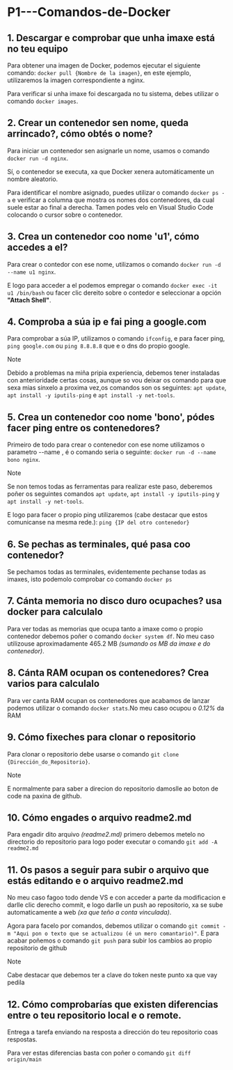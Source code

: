 # P1---Comandos-de-Docker

## 1. Descargar e comprobar que unha imaxe está no teu equipo
Para obtener una imagen de Docker, podemos ejecutar el siguiente comando: `docker pull {Nombre de la imagen}`, en este ejemplo, utilizaremos la imagen correspondiente a nginx.

Para verificar si unha imaxe foi descargada no tu sistema, debes utilizar o comando `docker images`.

## 2. Crear un contenedor sen nome, queda arrincado?, cómo obtés o nome?
Para iniciar un contenedor sen asignarle un nome, usamos o comando `docker run -d nginx`.

Sí, o contenedor se executa, xa que Docker xenera automáticamente un nombre aleatorio.

Para identificar el nombre asignado, puedes utilizar o comando `docker ps -a` e verificar a columna que mostra os nomes dos contenedores, da cual suele estar ao final a derecha. Tamen podes velo en Visual Studio Code colocando o cursor sobre o contenedor.

## 3. Crea un contenedor coo nome 'u1', cómo accedes a el?

Para crear o contedor con ese nome, utilizamos o comando `docker run -d --name u1 nginx`.

E logo para acceder a el podemos empregar o comando `docker exec -it u1 /bin/bash` ou facer clic dereito sobre o contedor e seleccionar a opción **"Attach Shell"**.

## 4. Comproba a súa ip e fai ping a google.com

Para comprobar a súa IP, utilizamos o comando `ifconfig`, e para facer ping, `ping google.com` ou `ping 8.8.8.8` que e o dns do propio google.

>[!NOTE]
>
>Debido a problemas na miña pripia experiencia, debemos tener instaladas con anterioridade certas cosas, aunque so vou deixar os comando para que sexa mias sinxelo a proxima vez,os comandos son os seguintes: `apt update`, `apt install -y iputils-ping` e `apt install -y net-tools`.

## 5. Crea un contenedor coo nome 'bono', pódes facer ping entre os contenedores?

Primeiro de todo para crear o contenedor con ese nome utilizamos o parametro --name , é o comando seria o seguinte: `docker run -d --name bono nginx`.
>[!NOTE]
>
>Se non temos todas as ferramentas para realizar este paso, deberemos poñer os seguintes comandos `apt update`, `apt install -y iputils-ping` y `apt install -y net-tools`.

E logo para facer o propio ping utilizaremos (cabe destacar que estos comunicanse na mesma rede.):  `ping {IP del otro contenedor}`

## 6. Se pechas as terminales, qué pasa coo contenedor?

Se pechamos todas as terminales, evidentemente pechanse todas as imaxes, isto podemolo comprobar co comando `docker ps`

## 7. Cánta memoria no disco duro ocupaches? usa docker para calculalo

Para ver todas as memorias que ocupa tanto a imaxe como o propio contenedor debemos poñer o comando `docker system df`. No meu caso utilizouse aproximadamente 465.2 MB _(sumando os MB da imaxe e do contenedor)_.

## 8. Cánta RAM ocupan os contenedores? Crea varios para calculalo

Para ver canta RAM ocupan os contenedores que acabamos de lanzar podemos utilizar o comando `docker stats`.No meu caso ocupou o _0.12%_ da RAM

## 9. Cómo fixeches para clonar o repositorio

Para clonar o repositorio debe usarse o comando `git clone {Dirección_do_Repositorio}`. 

>[!NOTE]
>E normalmente para saber a direcion do repositorio damoslle ao boton de code na paxina de github.

## 10. Cómo engades o arquivo readme2.md

Para engadir dito arquivo _(readme2.md)_ primero debemos metelo no directorio do repositorio para logo poder executar o comando `git add -A readme2.md`

## 11. Os pasos a seguir para subir o arquivo que estás editando e o arquivo readme2.md

No meu caso fagoo todo dende VS e con acceder a parte da modificacion e darlle clic derecho commit, e logo darlle un push ao repositorio, xa se sube automaticamente a web _(xa que teño a conta vinculada)_.

Agora para facelo por comandos, debemos utilizar o comando `git commit -m "Aqui pon o texto que se actualizou (é un mero comantario)"`.
E para acabar poñemos o comando `git push` para subir los cambios ao propio repositorio de github 

>[!NOTE]
>Cabe destacar que debemos ter a clave do token neste punto xa que vay pedila

## 12. Cómo comprobarías que existen diferencias entre o teu repositorio local e o remote.

Entrega a tarefa enviando na resposta a dirección do teu repositorio coas respostas.

Para ver estas diferencias basta con poñer o comando `git diff origin/main`

